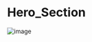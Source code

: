 # Hero_Section
![image](https://github.com/user-attachments/assets/9119c00f-4176-403e-95d2-e88c39031f70)
